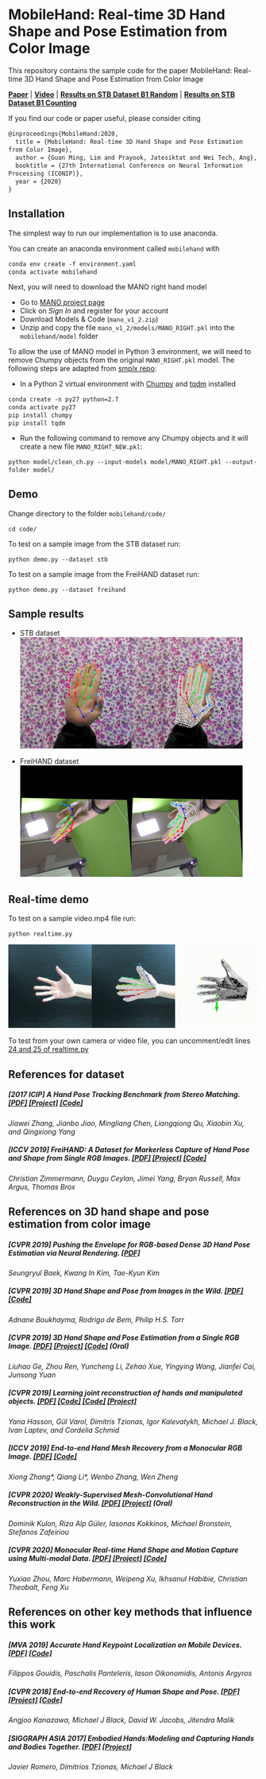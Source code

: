 # MobileHand: Real-time 3D Hand Shape and Pose Estimation from Color Image

This repository contains the sample code for the paper MobileHand: Real-time 3D Hand Shape and Pose Estimation from Color Image

[**Paper**](https://doi.org/10.1007/978-3-030-63820-7_52) | [**Video**](https://youtube.com/embed/bvVnJkGhJlI) | [**Results on STB Dataset B1 Random**](https://www.youtube.com/embed/vIfJSPhprnU) | [**Results on STB Dataset B1 Counting**](https://www.youtube.com/embed/qrmRm-gF02A)

If you find our code or paper useful, please consider citing
```
@inproceedings{MobileHand:2020,
  title = {MobileHand: Real-time 3D Hand Shape and Pose Estimation from Color Image},
  author = {Guan Ming, Lim and Prayook, Jatesiktat and Wei Tech, Ang},
  booktitle = {27th International Conference on Neural Information Processing (ICONIP)},
  year = {2020}
}
```

## Installation
The simplest way to run our implementation is to use anaconda.

You can create an anaconda environment called `mobilehand` with
```
conda env create -f environment.yaml
conda activate mobilehand
```

Next, you will need to download the MANO right hand model
* Go to [MANO project page](http://mano.is.tue.mpg.de/)
* Click on _Sign In_ and register for your account
* Download Models & Code (`mano_v1_2.zip`)
* Unzip and copy the file `mano_v1_2/models/MANO_RIGHT.pkl` into the `mobilehand/model` folder

To allow the use of MANO model in Python 3 environment, we will need to remove Chumpy objects from the original `MANO_RIGHT.pkl` model. The following steps are adapted from [smplx repo](https://github.com/vchoutas/smplx/blob/master/tools/README.md):
* In a Python 2 virtual environment with [Chumpy](https://github.com/mattloper/chumpy) and [tqdm](https://github.com/tqdm/tqdm) installed
```
conda create -n py27 python=2.7
conda activate py27
pip install chumpy
pip install tqdm
```

* Run the following command to remove any Chumpy objects and it will create a new file `MANO_RIGHT_NEW.pkl`:
```
python model/clean_ch.py --input-models model/MANO_RIGHT.pkl --output-folder model/
```

## Demo
Change directory to the folder `mobilehand/code/`
```
cd code/
```
To test on a sample image from the STB dataset run:
```
python demo.py --dataset stb
```
To test on a sample image from the FreiHAND dataset run:
```
python demo.py --dataset freihand
```

## Sample results

- STB dataset\
![](data/stb_result.png)

- FreiHAND dataset\
![](data/freihand_result.png)


## Real-time demo
To test on a sample video.mp4 file run:
```
python realtime.py
```

![](data/video_result.gif)

To test from your own camera or video file, you can uncomment/edit lines [24 and 25 of realtime.py](https://github.com/gmntu/mobilehand/blob/8ca106ff848e030eb3c20b66271e910e6f52edcb/code/realtime.py#L24)

## References for dataset

##### [2017 ICIP] A Hand Pose Tracking Benchmark from Stereo Matching. [\[PDF\]](https://ieeexplore.ieee.org/document/8296428)  [\[Project\]](https://sites.google.com/site/zhjw1988/) [\[Code\]](https://github.com/zhjwustc/icip17_stereo_hand_pose_dataset)
*Jiawei Zhang, Jianbo Jiao, Mingliang Chen, Liangqiong Qu, Xiaobin Xu, and Qingxiong Yang*


##### [ICCV 2019] FreiHAND: A Dataset for Markerless Capture of Hand Pose and Shape from Single RGB Images. [\[PDF\]](http://openaccess.thecvf.com/content_ICCV_2019/papers/Zimmermann_FreiHAND_A_Dataset_for_Markerless_Capture_of_Hand_Pose_and_ICCV_2019_paper.pdf) [\[Project\]](https://lmb.informatik.uni-freiburg.de/projects/freihand/) [\[Code\]](https://github.com/lmb-freiburg/freihand)
_Christian Zimmermann, Duygu Ceylan, Jimei Yang, Bryan Russell, Max Argus, Thomas Brox_


## References on 3D hand shape and pose estimation from color image

##### [CVPR 2019] Pushing the Envelope for RGB-based Dense 3D Hand Pose Estimation via Neural Rendering. [\[PDF\]](http://openaccess.thecvf.com/content_CVPR_2019/papers/Baek_Pushing_the_Envelope_for_RGB-Based_Dense_3D_Hand_Pose_Estimation_CVPR_2019_paper.pdf)
_Seungryul Baek, Kwang In Kim, Tae-Kyun Kim_


##### [CVPR 2019] 3D Hand Shape and Pose from Images in the Wild. [\[PDF\]](http://openaccess.thecvf.com/content_CVPR_2019/papers/Boukhayma_3D_Hand_Shape_and_Pose_From_Images_in_the_Wild_CVPR_2019_paper.pdf) [\[Code\]](https://github.com/boukhayma/3dhand)
_Adnane Boukhayma, Rodrigo de Bem, Philip H.S. Torr_


##### [CVPR 2019] 3D Hand Shape and Pose Estimation from a Single RGB Image. [\[PDF\]](http://openaccess.thecvf.com/content_CVPR_2019/papers/Ge_3D_Hand_Shape_and_Pose_Estimation_From_a_Single_RGB_CVPR_2019_paper.pdf) [\[Project\]](https://sites.google.com/site/geliuhaontu/home/cvpr2019) [\[Code\]](https://github.com/3d-hand-shape/hand-graph-cnn) *(Oral)*
_Liuhao Ge, Zhou Ren, Yuncheng Li, Zehao Xue, Yingying Wang, Jianfei Cai, Junsong Yuan_


##### [CVPR 2019] Learning joint reconstruction of hands and manipulated objects. [\[PDF\]](https://arxiv.org/pdf/1904.05767.pdf) [\[Code\]](https://github.com/hassony2/manopth) [\[Code\]](https://github.com/hassony2/obman_train) [\[Project\]](https://www.di.ens.fr/willow/research/obman/)
_Yana Hasson, Gül Varol, Dimitris Tzionas, Igor Kalevatykh, Michael J. Black, Ivan Laptev, and Cordelia Schmid_


##### [ICCV 2019] End-to-end Hand Mesh Recovery from a Monocular RGB Image. [\[PDF\]](http://openaccess.thecvf.com/content_ICCV_2019/papers/Zhang_End-to-End_Hand_Mesh_Recovery_From_a_Monocular_RGB_Image_ICCV_2019_paper.pdf)  [\[Code\]](https://github.com/Wavelet303/HAMR)
_Xiong Zhang\*, Qiang Li\*, Wenbo Zhang, Wen Zheng_


##### [CVPR 2020] Weakly-Supervised Mesh-Convolutional Hand Reconstruction in the Wild. [\[PDF\]](https://arxiv.org/pdf/2004.01946.pdf) [\[Project\]](https://www.arielai.com/mesh_hands/)  *(Oral)*
_Dominik Kulon, Riza Alp Güler, Iasonas Kokkinos, Michael Bronstein, Stefanos Zafeiriou_


##### [CVPR 2020] Monocular Real-time Hand Shape and Motion Capture using Multi-modal Data. [\[PDF\]](https://arxiv.org/pdf/2003.09572.pdf) [\[Project\]](https://calciferzh.github.io/publications/zhou2020monocular) [\[Code\]](https://github.com/CalciferZh/minimal-hand)
_Yuxiao Zhou, Marc Habermann, Weipeng Xu, Ikhsanul Habibie, Christian Theobalt, Feng Xu_


## References on other key methods that influence this work

##### [MVA 2019] Accurate Hand Keypoint Localization on Mobile Devices. [\[PDF\]](http://users.ics.forth.gr/~argyros/mypapers/2019_05_MVA_hand2Dkeypoints.pdf) [\[Code\]](https://github.com/FORTH-ModelBasedTracker/MonocularRGB_2D_Handjoints_MVA19)
_Filippos Gouidis, Paschalis Panteleris, Iason Oikonomidis, Antonis Argyros_


##### [CVPR 2018] End-to-end Recovery of Human Shape and Pose. [\[PDF\]](http://openaccess.thecvf.com/content_cvpr_2018/papers/Kanazawa_End-to-End_Recovery_of_CVPR_2018_paper.pdf) [\[Project\]](https://akanazawa.github.io/hmr/) [\[Code\]](https://github.com/akanazawa/hmr)
_Angjoo Kanazawa, Michael J Black, David W. Jacobs, Jitendra Malik_


##### [SIGGRAPH ASIA 2017] Embodied Hands:Modeling and Capturing Hands and Bodies Together. [\[PDF\]](https://ps.is.tuebingen.mpg.de/uploads_file/attachment/attachment/392/Embodied_Hands_SiggraphAsia2017.pdf) [\[Project\]](https://mano.is.tue.mpg.de/)
_Javier Romero, Dimitrios Tzionas, Michael J Black_
